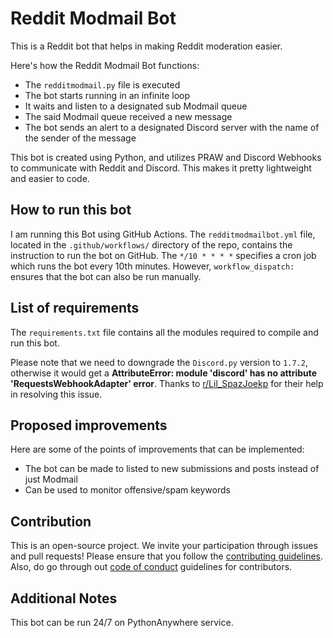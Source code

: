 # Reddit Modmail Bot

This is a Reddit bot that helps in making Reddit moderation easier.

Here's how the Reddit Modmail Bot functions:

 - The `redditmodmail.py` file is executed
 - The bot starts running in an infinite loop
 - It waits and listen to a designated sub Modmail queue
 - The said Modmail queue received a new message
 - The bot sends an alert to a designated Discord server with the name of the sender of the message

This bot is created using Python, and utilizes PRAW and Discord Webhooks to communicate with Reddit and Discord. This makes it pretty lightweight and easier to code.

## How to run this bot

I am running this Bot using GitHub Actions. The `redditmodmailbot.yml` file, located in the `.github/workflows/` directory of the repo, contains the instruction to run the bot on GitHub. The `*/10 * * * *` specifies a cron job which runs the bot every 10th minutes. However, `workflow_dispatch:` ensures that the bot can also be run manually.

## List of requirements

The `requirements.txt` file contains all the modules required to compile and run this bot.

Please note that we need to downgrade the `Discord.py` version to `1.7.2`, otherwise it would get a **AttributeError: module 'discord' has no attribute 'RequestsWebhookAdapter' error**. Thanks to [r/Lil_SpazJoekp](https://www.reddit.com/r/Lil_SpazJoekp) for their help in resolving this issue.

## Proposed improvements

Here are some of the points of improvements that can be implemented:

 - The bot can be made to listed to new submissions and posts instead of just Modmail
 - Can be used to monitor offensive/spam keywords

## Contribution

This is an open-source project. We invite your participation through issues and pull requests! Please ensure that you follow the [contributing guidelines](CONTRIBUTING.md). Also, do go through out [code of conduct](CODE_OF_CONDUCT.md) guidelines for contributors.


## Additional Notes

This bot can be run 24/7 on PythonAnywhere service.